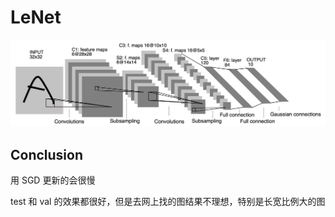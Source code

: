 # LeNet

![lenet](../../img/classification/lenet.png)

## Conclusion

用 SGD 更新的会很慢

test 和 val 的效果都很好，但是去网上找的图结果不理想，特别是长宽比例大的图